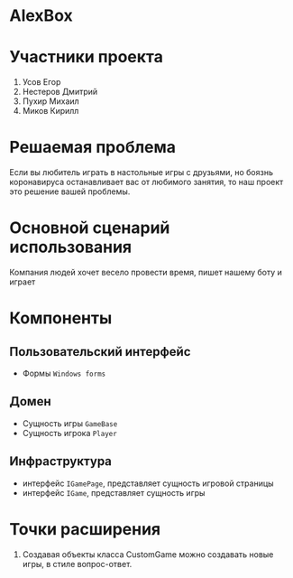 # AlexBox
# Участники проекта
  1. Усов Егор
  2. Нестеров Дмитрий
  3. Пухир Михаил
  4. Миков Кирилл
# Решаемая проблема
Если вы любитель играть в настольные игры с друзьями, но боязнь коронавируса останавливает вас от любимого занятия, то наш проект это решение вашей проблемы.
# Основной сценарий использования
Компания людей хочет весело провести время, пишет нашему боту и играет
# Компоненты
## Пользовательский интерфейс
  - Формы `Windows forms`
## Домен
  - Сущность игры `GameBase`
  - Сущность игрока `Player`
## Инфраструктура
  - интерфейс `IGamePage`, представляет сущность игровой страницы
  - интерфейс `IGame`, представляет сущность игры
# Точки расширения
  1. Создавая объекты класса CustomGame можно создавать новые игры, в стиле вопрос-ответ.
